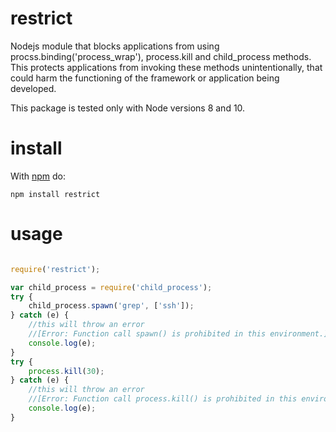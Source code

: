 # restrict

Nodejs module that blocks applications from using procss.binding('process_wrap'), process.kill and child_process methods.
This protects applications from invoking these methods unintentionally, that could harm the functioning of the framework or application being developed.

This package is tested only with Node versions 8 and 10.

# install

With [npm](http://npmjs.org) do:

```
npm install restrict
```

# usage
```js

require('restrict');

var child_process = require('child_process');
try {
    child_process.spawn('grep', ['ssh']);
} catch (e) {
    //this will throw an error
    //[Error: Function call spawn() is prohibited in this environment.]
    console.log(e);
}
try {
    process.kill(30);
} catch (e) {
    //this will throw an error
    //[Error: Function call process.kill() is prohibited in this environment.]
    console.log(e);
}
```

